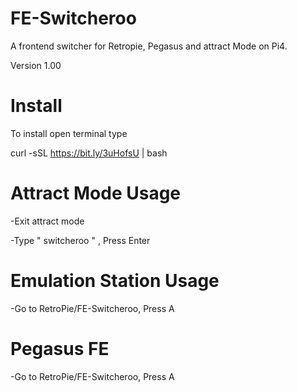 # FE-Switcheroo

A frontend switcher for Retropie, Pegasus and attract Mode on Pi4.

Version 1.00

# Install

To install open terminal type

curl -sSL https://bit.ly/3uHofsU | bash


# Attract Mode Usage
   
   -Exit attract mode
   
   -Type " switcheroo " , Press Enter

# Emulation Station Usage
  
   -Go to RetroPie/FE-Switcheroo, Press A
   
# Pegasus FE 

   -Go to RetroPie/FE-Switcheroo, Press A
